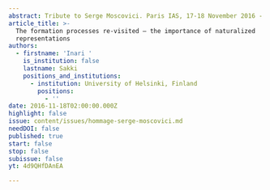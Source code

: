 ```yaml
---
abstract: Tribute to Serge Moscovici. Paris IAS, 17-18 November 2016 - Session 5
article_title: >-
  The formation processes re-visited – the importance of naturalized
  representations
authors:
  - firstname: 'Inari '
    is_institution: false
    lastname: Sakki
    positions_and_institutions:
      - institution: University of Helsinki, Finland
        positions:
          - ''
date: 2016-11-18T02:00:00.000Z
highlight: false
issue: content/issues/hommage-serge-moscovici.md
needDOI: false
published: true
start: false
stop: false
subissue: false
yt: 4d9QHfDAnEA

---
```

<Youtube yt="4d9QHfDAnEA" caption="The formation processes re-visited – the importance of naturalized representations" start="false" stop="false"></Youtube>
